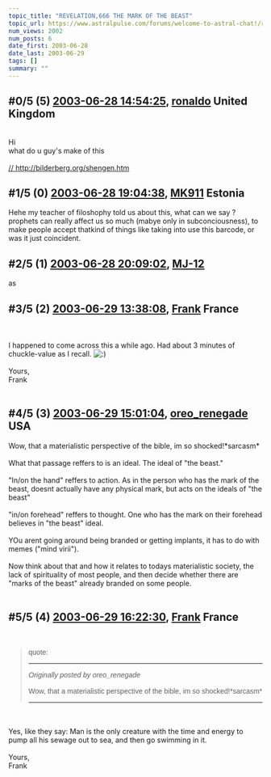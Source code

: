 ```yaml
---
topic_title: "REVELATION,666 THE MARK OF THE BEAST"
topic_url: https://www.astralpulse.com/forums/welcome-to-astral-chat!/revelation-666-the-mark-of-the-beast
num_views: 2002
num_posts: 6
date_first: 2003-06-28
date_last: 2003-06-29
tags: []
summary: ""
---
```


## \#0/5 (5) [2003-06-28 14:54:25](https://www.astralpulse.com/forums/index.php?msg=120951), [ronaldo](https://www.astralpulse.com/forums/profile/?u=2518) United Kingdom ##
<section>
<br>
Hi
<br>
what do u guy's make of this
<br>
<br>
<a class="bbc_link" href="https://www.astralpulse.com/forums///" rel="noopener" target="_blank">
 //
</a>
<a class="bbc_link" href="http://bilderberg.org/shengen.htm" rel="noopener" target="_blank">
 http://bilderberg.org/shengen.htm
</a>
</section>

## \#1/5 (0) [2003-06-28 19:04:38](https://www.astralpulse.com/forums/index.php?msg=36922), [MK911](https://www.astralpulse.com/forums/profile/?u=2609) Estonia ##
<section>
Hehe my teacher of filoshophy told us about this, what can we say ?prophets can really affect us so much (mabye only in subconciousness), to make people accept thatkind of things like taking into use this barcode, or was it just coincident.
</section>

## \#2/5 (1) [2003-06-28 20:09:02](https://www.astralpulse.com/forums/index.php?msg=36929), [MJ-12](https://www.astralpulse.com/forums/profile/?u=107)  ##
<section>
as
</section>

## \#3/5 (2) [2003-06-29 13:38:08](https://www.astralpulse.com/forums/index.php?msg=37006), [Frank](https://www.astralpulse.com/forums/profile/?u=359) France ##
<section>
<br>
<br>
I happened to come across this a while ago. Had about 3 minutes of chuckle-value as I recall.
<img alt=":)" class="smiley" src="https://www.astralpulse.com/forums/Smileys/fugue/smiley.png" title="Smiley"/>
<br>
<br>
Yours,
<br>
Frank
<br>
<br>
</section>

## \#4/5 (3) [2003-06-29 15:01:04](https://www.astralpulse.com/forums/index.php?msg=37026), [oreo_renegade](https://www.astralpulse.com/forums/profile/?u=1939) USA ##
<section>
Wow, that a materialistic perspective of the bible, im so shocked!*sarcasm*
<br>
<br>
What that passage reffers to is an ideal. The ideal of "the beast."
<br>
<br>
"In/on the hand" reffers to action. As in the person who has the mark of the beast, doesnt actually have any physical mark, but acts on the ideals of "the beast"
<br>
<br>
"in/on forehead" reffers to thought. One who has the mark on their forehead believes in "the beast" ideal.
<br>
<br>
YOu arent going around being branded or getting implants, it has to do with memes ("mind virii").
<br>
<br>
Now think about that and how it relates to todays materialistic society, the lack of spirituality of most people, and then decide whether there are "marks of the beast" already branded on some people.
<br>
<br>
</section>

## \#5/5 (4) [2003-06-29 16:22:30](https://www.astralpulse.com/forums/index.php?msg=37048), [Frank](https://www.astralpulse.com/forums/profile/?u=359) France ##
<section>
<br>
<blockquote id='"quote"'>
 <font face='"Arial"' id='"quote"' size='"1"'>
  quote:
  <hr height='"1"' id='"quote"' noshade=""/>
  <i>
   Originally posted by oreo_renegade
  </i>
  <br>
  <br>
  Wow, that a materialistic perspective of the bible, im so shocked!*sarcasm*
  <hr height='"1"' id='"quote"' noshade=""/>
 </font>
</blockquote>
<br>
<br>
Yes, like they say: Man is the only creature with the time and energy to pump all his sewage out to sea, and then go swimming in it.
<br>
<br>
Yours,
<br>
Frank
<br>
<br>
</section>